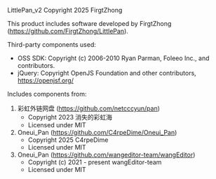 LittlePan_v2
Copyright 2025 FirgtZhong

This product includes software developed by FirgtZhong (https://github.com/FirgtZhong/LittlePan).

Third-party components used:
- OSS SDK: Copyright (c) 2006-2010 Ryan Parman, Foleeo Inc., and contributors.
- jQuery: Copyright OpenJS Foundation and other contributors, https://openjsf.org/

Includes components from:
1. 彩虹外链网盘 (https://github.com/netcccyun/pan)
   - Copyright 2023 消失的彩虹海
   - Licensed under MIT
2. Oneui_Pan (https://github.com/C4rpeDime/Oneui_Pan)
   - Copyright 2025 C4rpeDime
   - Licensed under MIT
3. Oneui_Pan (https://github.com/wangeditor-team/wangEditor)
   - Copyright (c) 2021 - present wangEditor-team
   - Licensed under MIT